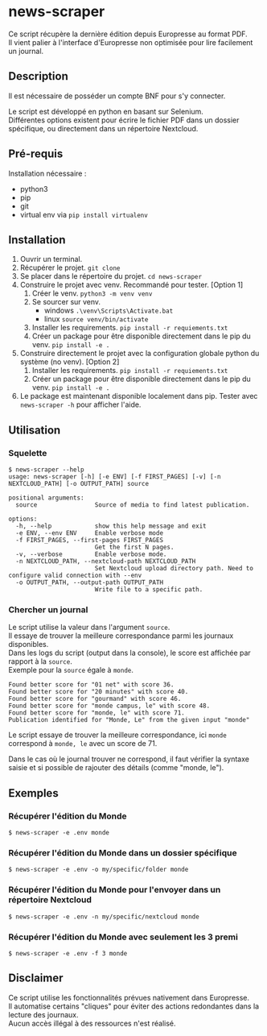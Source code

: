 # news-scraper 

Ce script récupère la dernière édition depuis Europresse au format PDF.  
Il vient palier à l'interface d'Europresse non optimisée pour lire facilement un journal. 

## Description

Il est nécessaire de posséder un compte BNF pour s'y connecter.  

Le script est développé en python en basant sur Selenium.  
Différentes options existent pour écrire le fichier PDF dans un dossier spécifique, ou directement dans un répertoire Nextcloud.

## Pré-requis

Installation nécessaire :
* python3
* pip
* git
* virtual env via `pip install virtualenv`

## Installation
1. Ouvrir un terminal.
2. Récupérer le projet. `git clone`
3. Se placer dans le répertoire du projet. `cd news-scraper`
4. Construire le projet avec venv. Recommandé pour tester. [Option 1]
   1. Créer le venv. `python3 -m venv venv`
   2. Se sourcer sur venv. 
      * windows `.\venv\Scripts\Activate.bat`
      * linux `source venv/bin/activate`
   3. Installer les requirements. `pip install -r requiements.txt`
   4. Créer un package pour être disponible directement dans le pip du venv. `pip install -e . ` 
5. Construire directement le projet avec la configuration globale python du système (no venv). [Option 2]
   1. Installer les requirements. `pip install -r requiements.txt`
   2. Créer un package pour être disponible directement dans le pip du venv. `pip install -e . ` 
6. Le package est maintenant disponible localement dans pip. Tester avec `news-scraper -h` pour afficher l'aide.




## Utilisation

### Squelette
```shell
$ news-scraper --help                
usage: news-scraper [-h] [-e ENV] [-f FIRST_PAGES] [-v] [-n NEXTCLOUD_PATH] [-o OUTPUT_PATH] source

positional arguments:
  source                Source of media to find latest publication.

options:
  -h, --help            show this help message and exit
  -e ENV, --env ENV     Enable verbose mode
  -f FIRST_PAGES, --first-pages FIRST_PAGES
                        Get the first N pages.
  -v, --verbose         Enable verbose mode.
  -n NEXTCLOUD_PATH, --nextcloud-path NEXTCLOUD_PATH
                        Set Nextcloud upload directory path. Need to configure valid connection with --env
  -o OUTPUT_PATH, --output-path OUTPUT_PATH
                        Write file to a specific path.
```

### Chercher un journal
Le script utilise la valeur dans l'argument `source`.  
Il essaye de trouver la meilleure correspondance parmi les journaux disponibles.  
Dans les logs du script (output dans la console), le score est affichée par rapport à la `source`.  
Exemple pour la `source` égale à `monde`. 
```text
Found better score for "01 net" with score 36.
Found better score for "20 minutes" with score 40.
Found better score for "gourmand" with score 46.
Found better score for "monde campus, le" with score 48.
Found better score for "monde, le" with score 71.
Publication identified for "Monde, Le" from the given input "monde"
```
Le script essaye de trouver la meilleure correspondance, ici `monde` correspond à `monde, le` avec un score de 71.  

Dans le cas où le journal trouver ne correspond, il faut vérifier la syntaxe saisie et si possible de rajouter des détails (comme "monde, le").



## Exemples

### Récupérer l'édition du Monde
```shell
$ news-scraper -e .env monde
```

### Récupérer l'édition du Monde dans un dossier spécifique
```shell
$ news-scraper -e .env -o my/specific/folder monde
```

### Récupérer l'édition du Monde pour l'envoyer dans un répertoire Nextcloud
```shell
$ news-scraper -e .env -n my/specific/nextcloud monde
```

### Récupérer l'édition du Monde avec seulement les 3 premi
```shell
$ news-scraper -e .env -f 3 monde
```

## Disclaimer

Ce script utilise les fonctionnalités prévues nativement dans Europresse.  
Il automatise certains "cliques" pour éviter des actions redondantes dans la lecture des journaux.  
Aucun accès illégal à des ressources n'est réalisé. 